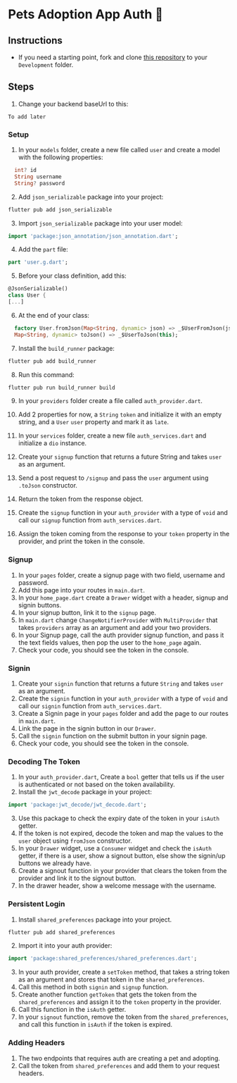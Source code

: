 # Pets Adoption App Auth 🦄

## Instructions

- If you need a starting point, fork and clone [this repository](https://github.com/JoinCODED/Task-Flutter-CRUD-AdoptApp/tree/main) to your `Development` folder.

## Steps

1. Change your backend baseUrl to this:

```
To add later
```

### Setup

1. In your `models` folder, create a new file called `user` and create a model with the following properties:

```dart
  int? id
  String username
  String? password
```

2. Add `json_serializable` package into your project:

```dart
flutter pub add json_serializable
```

3. Import `json_serializable` package into your user model:

```dart
import 'package:json_annotation/json_annotation.dart';
```

4. Add the `part` file:

```dart
part 'user.g.dart';
```

5. Before your class definition, add this:

```dart
@JsonSerializable()
class User {
[...]
```

6. At the end of your class:

```dart
  factory User.fromJson(Map<String, dynamic> json) => _$UserFromJson(json);
  Map<String, dynamic> toJson() => _$UserToJson(this);
```

7. Install the `build_runner` package:

```dart
flutter pub add build_runner
```

8. Run this command:

```dart
flutter pub run build_runner build
```

9. In your `providers` folder create a file called `auth_provider.dart`.
10. Add 2 properties for now, a `String` `token` and initialize it with an empty string, and a `User` `user` property and mark it as `late`.

11. In your `services` folder, create a new file `auth_services.dart` and initialize a `dio` instance.
12. Create your `signup` function that returns a future String and takes `user` as an argument.
13. Send a post request to `/signup` and pass the `user` argument using `.toJson` constructor.
14. Return the token from the response object.
15. Create the `signup` function in your `auth_provider` with a type of `void` and call our `signup` function from `auth_services.dart`.
16. Assign the token coming from the response to your `token` property in the provider, and print the token in the console.

### Signup

1. In your `pages` folder, create a signup page with two field, username and password.
2. Add this page into your routes in `main.dart`.
3. In your `home_page.dart` create a `Drawer` widget with a header, signup and signin buttons.
4. In your signup button, link it to the `signup` page.
5. In `main.dart` change `ChangeNotifierProvider` with `MultiProvider` that takes `providers` array as an argument and add your two providers.
6. In your Signup page, call the auth provider signup function, and pass it the text fields values, then pop the user to the `home_page` again.
7. Check your code, you should see the token in the console.

### Signin

1. Create your `signin` function that returns a future `String` and takes `user` as an argument.
2. Create the `signin` function in your `auth_provider` with a type of `void` and call our `signin` function from `auth_services.dart`.
3. Create a Signin page in your `pages` folder and add the page to our routes in `main.dart`.
4. Link the page in the signin button in our `Drawer`.
5. Call the `signin` function on the submit button in your signin page.
6. Check your code, you should see the token in the console.

### Decoding The Token

1. In your `auth_provider.dart`, Create a `bool` getter that tells us if the user is authenticated or not based on the token availability.
2. Install the `jwt_decode` package in your project:

```dart
import 'package:jwt_decode/jwt_decode.dart';
```

3. Use this package to check the expiry date of the token in your `isAuth` getter.
4. If the token is not expired, decode the token and map the values to the `user` object using `fromJson` constructor.
5. In your `Drawer` widget, use a `Consumer` widget and check the `isAuth` getter, if there is a user, show a signout button, else show the signin/up buttons we already have.
6. Create a signout function in your provider that clears the token from the provider and link it to the signout button.
7. In the drawer header, show a welcome message with the username.

### Persistent Login

1. Install `shared_preferences` package into your project.

```dart
flutter pub add shared_preferences
```

2. Import it into your auth provider:

```dart
import 'package:shared_preferences/shared_preferences.dart';
```

3. In your auth provider, create a `setToken` method, that takes a string token as an argument and stores that token in the `shared_preferences`.
4. Call this method in both `signin` and `signup` function.
5. Create another function `getToken` that gets the token from the `shared_preferences` and assign it to the `token` property in the provider.
6. Call this function in the `isAuth` getter.
7. In your `signout` function, remove the token from the `shared_preferences`, and call this function in `isAuth` if the token is expired.

### Adding Headers

1. The two endpoints that requires auth are creating a pet and adopting.
2. Call the token from `shared_preferences` and add them to your request headers.
